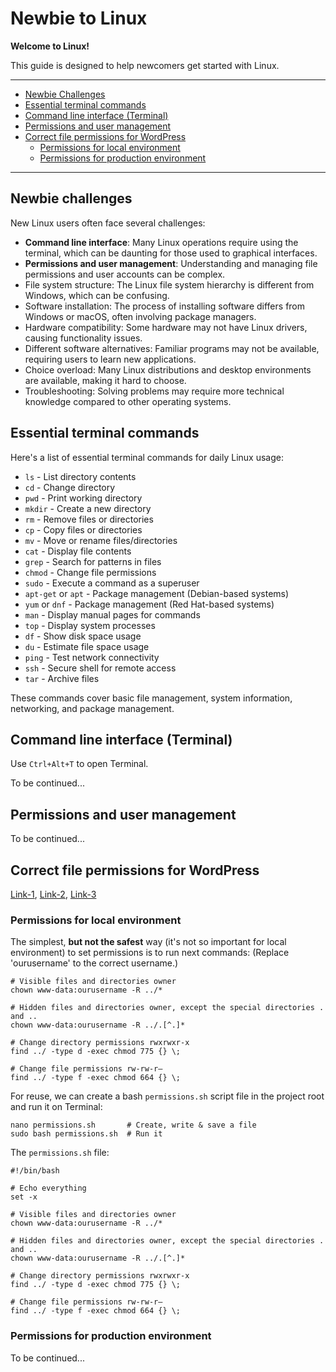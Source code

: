 # Newbie to Linux

**Welcome to Linux!**

This guide is designed to help newcomers get started with Linux.

---

- [Newbie Challenges](#newbie-challenges)
- [Essential terminal commands](#essential-terminal-commands)
- [Command line interface (Terminal)](#command-line-interface-terminal)
- [Permissions and user management](#permissions-and-user-management)
- [Correct file permissions for WordPress](#correct-file-permissions-for-wordpress)
    - [Permissions for local environment](#permissions-for-local-environment)
    - [Permissions for production environment](#permissions-for-production-environment)

---

## Newbie challenges

New Linux users often face several challenges:

- **Command line interface**: Many Linux operations require using the terminal, which can be daunting for those used to
  graphical interfaces.
- **Permissions and user management**: Understanding and managing file permissions and user accounts can be complex.
- File system structure: The Linux file system hierarchy is different from Windows, which can be confusing.
- Software installation: The process of installing software differs from Windows or macOS, often involving package
  managers.
- Hardware compatibility: Some hardware may not have Linux drivers, causing functionality issues.
- Different software alternatives: Familiar programs may not be available, requiring users to learn new applications.
- Choice overload: Many Linux distributions and desktop environments are available, making it hard to choose.
- Troubleshooting: Solving problems may require more technical knowledge compared to other operating systems.

## Essential terminal commands

Here's a list of essential terminal commands for daily Linux usage:

- `ls` - List directory contents
- `cd` - Change directory
- `pwd` - Print working directory
- `mkdir` - Create a new directory
- `rm` - Remove files or directories
- `cp` - Copy files or directories
- `mv` - Move or rename files/directories
- `cat` - Display file contents
- `grep` - Search for patterns in files
- `chmod` - Change file permissions
- `sudo` - Execute a command as a superuser
- `apt-get` or `apt` - Package management (Debian-based systems)
- `yum` or `dnf` - Package management (Red Hat-based systems)
- `man` - Display manual pages for commands
- `top` - Display system processes
- `df` - Show disk space usage
- `du` - Estimate file space usage
- `ping` - Test network connectivity
- `ssh` - Secure shell for remote access
- `tar` - Archive files

These commands cover basic file management, system information, networking, and package management.

## Command line interface (Terminal)

Use `Ctrl+Alt+T` to open Terminal.

To be continued...

## Permissions and user management

To be continued...

## Correct file permissions for WordPress

[Link-1](https://stackoverflow.com/questions/18352682/correct-file-permissions-for-wordpress),
[Link-2](https://developer.wordpress.org/advanced-administration/security/hardening/#file-permissions),
[Link-3](https://developer.wordpress.org/advanced-administration/server/file-permissions/)

### Permissions for local environment

The simplest, **but not the safest** way (it's not so important for local environment) to set permissions is to run next
commands:
(Replace 'ourusername' to the correct username.)

```
# Visible files and directories owner
chown www-data:ourusername -R ../*

# Hidden files and directories owner, except the special directories . and ..
chown www-data:ourusername -R ../.[^.]*

# Change directory permissions rwxrwxr-x
find ../ -type d -exec chmod 775 {} \;

# Change file permissions rw-rw-r–
find ../ -type f -exec chmod 664 {} \;
```

For reuse, we can create a bash `permissions.sh` script file in the project root and run it on Terminal:

```
nano permissions.sh       # Create, write & save a file
sudo bash permissions.sh  # Run it
```

The `permissions.sh` file:

```
#!/bin/bash

# Echo everything
set -x

# Visible files and directories owner
chown www-data:ourusername -R ../*

# Hidden files and directories owner, except the special directories . and ..
chown www-data:ourusername -R ../.[^.]*

# Change directory permissions rwxrwxr-x
find ../ -type d -exec chmod 775 {} \;

# Change file permissions rw-rw-r–
find ../ -type f -exec chmod 664 {} \;
```

### Permissions for production environment

To be continued...
